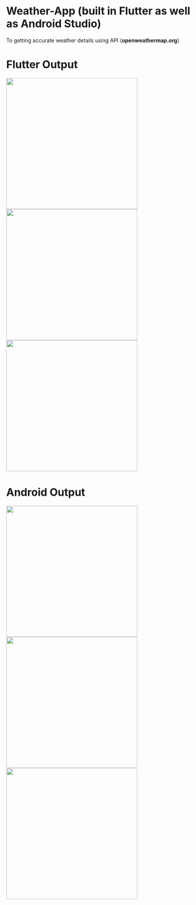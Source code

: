 # Weather-App (built in Flutter as well as Android Studio)
To getting accurate weather details using API (<b>openweathermap.org</b>)

# Flutter Output
<img src="https://user-images.githubusercontent.com/64003300/179444686-805d0eb6-849c-4105-8ecb-8df12d1772a5.PNG" widht="200" height="350" /><img src="https://user-images.githubusercontent.com/64003300/179444700-03bc973b-3700-4235-bb89-5ca3db2bb7cd.PNG" widht="200" height="350" />
<img src="https://user-images.githubusercontent.com/64003300/179444706-67715cc8-088e-4027-879c-6d005c44c445.PNG" widht="200" height="350" />

# Android Output
<img src="https://user-images.githubusercontent.com/64003300/179446098-926b233c-7243-45ca-9857-623648520821.PNG" widht="200" height="350" /><img src="https://user-images.githubusercontent.com/64003300/179446107-c7b0c512-1dc6-4b3c-8676-5d6c9d6ee4f2.PNG" widht="200" height="350" />
<img src="https://user-images.githubusercontent.com/64003300/179446116-d7e00298-ea0e-4782-8437-a3f3c34be5c5.PNG" widht="200" height="350" />
